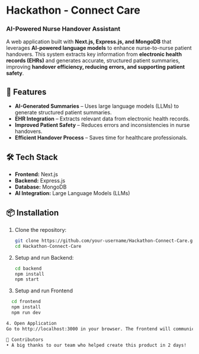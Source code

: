 # Hackathon - Connect Care  
### AI-Powered Nurse Handover Assistant  

A web application built with **Next.js, Express.js, and MongoDB** that leverages **AI-powered language models** to enhance nurse-to-nurse patient handovers. This system extracts key information from **electronic health records (EHRs)** and generates accurate, structured patient summaries, improving **handover efficiency, reducing errors, and supporting patient safety**.  

## 🚀 Features  
- **AI-Generated Summaries** – Uses large language models (LLMs) to generate structured patient summaries.  
- **EHR Integration** – Extracts relevant data from electronic health records.  
- **Improved Patient Safety** – Reduces errors and inconsistencies in nurse handovers.  
- **Efficient Handover Process** – Saves time for healthcare professionals.  

## 🛠️ Tech Stack  
- **Frontend:** Next.js  
- **Backend:** Express.js  
- **Database:** MongoDB  
- **AI Integration:** Large Language Models (LLMs)  

## 📦 Installation  
1. Clone the repository:  
   ```sh
   git clone https://github.com/your-username/Hackathon-Connect-Care.git
   cd Hackathon-Connect-Care

2. Setup and run Backend:  
   ```sh
   cd backend  
   npm install  
   npm start

3. Setup and run Frontend
 ```sh
   cd frontend  
   npm install  
   npm run dev

4. Open Application
Go to http://localhost:3000 in your browser. The frontend will communicate with the backend at http://localhost:3001.

👥 Contributors
• A big thanks to our team who helped create this product in 2 days!

